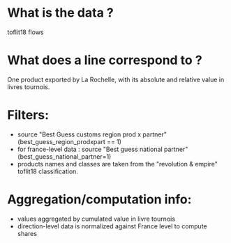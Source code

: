 
# What is the data ? 

toflit18 flows

# What does a line correspond to ?

One product exported by La Rochelle, with its absolute and relative value in livres tournois.

# Filters: 

- source "Best Guess customs region prod x partner" (best_guess_region_prodxpart == 1)
- for france-level data : source "Best guess national partner" (best_guess_national_partner=1)
- products names and classes are taken from the "revolution & empire" toflit18 classification.

# Aggregation/computation info:

- values aggregated by cumulated value in livre tournois
- direction-level data is normalized against France level to compute shares
  